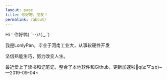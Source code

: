 ```yaml
---
layout: page
title: 你好呀，朋友！
permalink: /about/
---
```


Hi！你好鸭( ´･･)ﾉ(.\_.\`)

我是LonlyPan，毕业于河南工业大，从事软硬件开发

坚信熟能生巧，努力改变人生。

最近爱上了读书和记笔记，整合了本地软件和Github，更新加速啦🚀q(≧▽≦q)~—2019-09-04~


